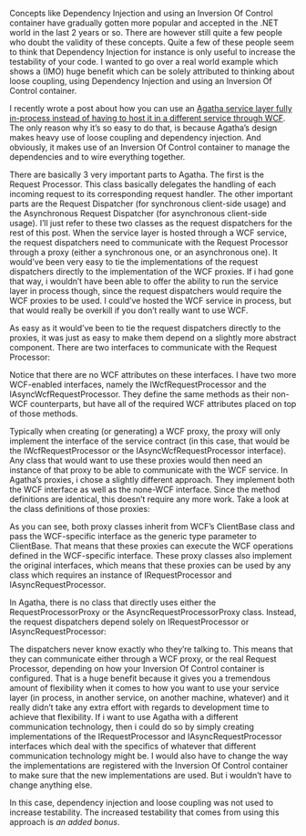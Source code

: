 Concepts like Dependency Injection and using an Inversion Of Control container have gradually gotten more popular and accepted in the .NET world in the last 2 years or so. There are however still quite a few people who doubt the validity of these concepts. Quite a few of these people seem to think that Dependency Injection for instance is only useful to increase the testability of your code. I wanted to go over a real world example which shows a (IMO) huge benefit which can be solely attributed to thinking about loose coupling, using Dependency Injection and using an Inversion Of Control container.

I recently wrote a post about how you can use an <a href="http://davybrion.com/blog/2009/12/running-an-agatha-service-layer-in-process-without-wcf/" target="_blank">Agatha service layer fully in-process instead of having to host it in a different service through WCF</a>. The only reason why it’s so easy to do that, is because Agatha’s design makes heavy use of loose coupling and dependency injection. And obviously, it makes use of an Inversion Of Control container to manage the dependencies and to wire everything together.

There are basically 3 very important parts to Agatha. The first is the Request Processor. This class basically delegates the handling of each incoming request to its corresponding request handler. The other important parts are the Request Dispatcher (for synchronous client-side usage) and the Asynchronous Request Dispatcher (for asynchronous client-side usage). I’ll just refer to these two classes as the request dispatchers for the rest of this post. When the service layer is hosted through a WCF service, the request dispatchers need to communicate with the Request Processor through a proxy (either a synchronous one, or an asynchronous one). It would’ve been very easy to tie the implementations of the request dispatchers directly to the implementation of the WCF proxies. If i had gone that way, i wouldn’t have been able to offer the ability to run the service layer in process though, since the request dispatchers would require the WCF proxies to be used. I could’ve hosted the WCF service in process, but that would really be overkill if you don’t really want to use WCF.

As easy as it would’ve been to tie the request dispatchers directly to the proxies, it was just as easy to make them depend on a slightly more abstract component. There are two interfaces to communicate with the Request Processor:

<script src="https://gist.github.com/3685672.js?file=s1.cs"></script>

Notice that there are no WCF attributes on these interfaces. I have two more WCF-enabled interfaces, namely the IWcfRequestProcessor and the IAsyncWcfRequestProcessor. They define the same methods as their non-WCF counterparts, but have all of the required WCF attributes placed on top of those methods.

Typically when creating (or generating) a WCF proxy, the proxy will only implement the interface of the service contract (in this case, that would be the IWcfRequestProcessor or the IAsyncWcfRequestProcessor interface). Any class that would want to use these proxies would then need an instance of that proxy to be able to communicate with the WCF service. In Agatha’s proxies, i chose a slightly different approach. They implement both the WCF interface as well as the none-WCF interface. Since the method definitions are identical, this doesn’t require any more work. Take a look at the class definitions of those proxies:

<script src="https://gist.github.com/3685672.js?file=s2.cs"></script>

As you can see, both proxy classes inherit from WCF’s ClientBase class and pass the WCF-specific interface as the generic type parameter to ClientBase. That means that these proxies can execute the WCF operations defined in the WCF-specific interface. These proxy classes also implement the original interfaces, which means that these proxies can be used by any class which requires an instance of IRequestProcessor and IAsyncRequestProcessor.

In Agatha, there is no class that directly uses either the RequestProcessorProxy or the AsyncRequestProcessorProxy class. Instead, the request dispatchers depend solely on IRequestProcessor or IAsyncRequestProcessor:

<script src="https://gist.github.com/3685672.js?file=s3.cs"></script>

The dispatchers never know exactly who they’re talking to. This means that they can communicate either through a WCF proxy, or the real Request Processor, depending on how your Inversion Of Control container is configured. That is a huge benefit because it gives you a tremendous amount of flexibility when it comes to how you want to use your service layer (in process, in another service, on another machine, whatever) and it really didn’t take any extra effort with regards to development time to achieve that flexibility. If i want to use Agatha with a different communication technology, then i could do so by simply creating implementations of the IRequestProcessor and IAsyncRequestProcessor interfaces which deal with the specifics of whatever that different communication technology might be. I would also have to change the way the implementations are registered with the Inversion Of Control container to make sure that the new implementations are used. But i wouldn’t have to change anything else.

In this case, dependency injection and loose coupling was not used to increase testability. The increased testability that comes from using this approach is <em>an added bonus</em>.</p>
